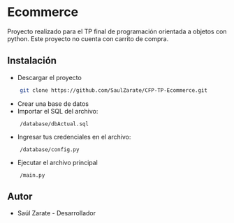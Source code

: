 
# Ecommerce

Proyecto realizado para el TP final de programación orientada a objetos con python.
Este proyecto no cuenta con carrito de compra.


## Instalación

- Descargar el proyecto

```bash
    git clone https://github.com/SaulZarate/CFP-TP-Ecommerce.git
```
- Crear una base de datos
- Importar el SQL del archivo:
```
    /database/dbActual.sql
```
- Ingresar tus credenciales en el archivo:
```
    /database/config.py
```
- Ejecutar el archivo principal
```
    /main.py
```
## Autor

- Saúl Zarate - Desarrollador

  
